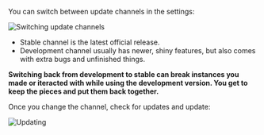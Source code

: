 You can switch between update channels in the settings:

![Switching update channels](https://i.imgur.com/W2cYlXR.png)

* Stable channel is the latest official release.
* Development channel usually has newer, shiny features, but also comes with extra bugs and unfinished things.

**Switching back from development to stable can break instances you made or iteracted with while using the development version. You get to keep the pieces and put them back together.**

Once you change the channel, check for updates and update:

![Updating](https://i.imgur.com/Pgk3907.png)

